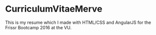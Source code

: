 # CurriculumVitaeMerve
This is my resume which I made with HTML/CSS and AngularJS for the Frissr Bootcamp 2016 at the VU. 
